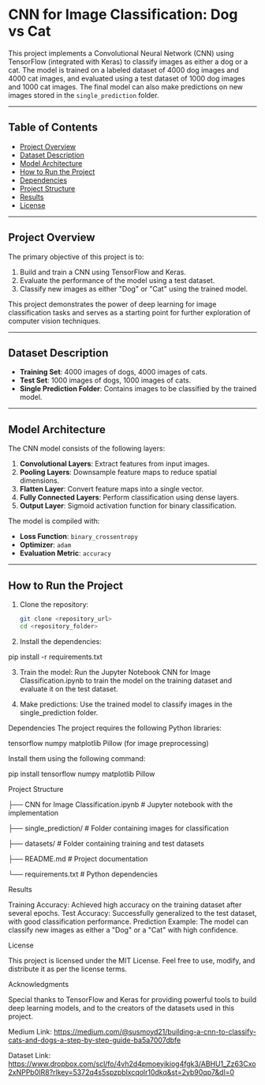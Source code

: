 # CNN for Image Classification: Dog vs Cat

This project implements a Convolutional Neural Network (CNN) using TensorFlow (integrated with Keras) to classify images as either a dog or a cat. The model is trained on a labeled dataset of 4000 dog images and 4000 cat images, and evaluated using a test dataset of 1000 dog images and 1000 cat images. The final model can also make predictions on new images stored in the `single_prediction` folder.

---

## Table of Contents
- [Project Overview](#project-overview)
- [Dataset Description](#dataset-description)
- [Model Architecture](#model-architecture)
- [How to Run the Project](#how-to-run-the-project)
- [Dependencies](#dependencies)
- [Project Structure](#project-structure)
- [Results](#results)
- [License](#license)

---

## Project Overview
The primary objective of this project is to:
1. Build and train a CNN using TensorFlow and Keras.
2. Evaluate the performance of the model using a test dataset.
3. Classify new images as either "Dog" or "Cat" using the trained model.

This project demonstrates the power of deep learning for image classification tasks and serves as a starting point for further exploration of computer vision techniques.

---

## Dataset Description
- **Training Set**: 4000 images of dogs, 4000 images of cats.
- **Test Set**: 1000 images of dogs, 1000 images of cats.
- **Single Prediction Folder**: Contains images to be classified by the trained model.

---

## Model Architecture
The CNN model consists of the following layers:
1. **Convolutional Layers**: Extract features from input images.
2. **Pooling Layers**: Downsample feature maps to reduce spatial dimensions.
3. **Flatten Layer**: Convert feature maps into a single vector.
4. **Fully Connected Layers**: Perform classification using dense layers.
5. **Output Layer**: Sigmoid activation function for binary classification.

The model is compiled with:
- **Loss Function**: `binary_crossentropy`
- **Optimizer**: `adam`
- **Evaluation Metric**: `accuracy`

---

## How to Run the Project
1. Clone the repository:
   ```bash
   git clone <repository_url>
   cd <repository_folder>

2. Install the dependencies:

pip install -r requirements.txt

3. Train the model: Run the Jupyter Notebook CNN for Image Classification.ipynb to train the model on the training dataset and evaluate it on the test dataset.

4. Make predictions: Use the trained model to classify images in the single_prediction folder.

Dependencies
The project requires the following Python libraries:

tensorflow
numpy
matplotlib
Pillow (for image preprocessing)

Install them using the following command:

pip install tensorflow numpy matplotlib Pillow

Project Structure

├── CNN for Image Classification.ipynb  # Jupyter notebook with the implementation

├── single_prediction/                  # Folder containing images for classification

├── datasets/                           # Folder containing training and test datasets

├── README.md                           # Project documentation

└── requirements.txt                    # Python dependencies

Results

Training Accuracy: Achieved high accuracy on the training dataset after several epochs.
Test Accuracy: Successfully generalized to the test dataset, with good classification performance.
Prediction Example: The model can classify new images as either a "Dog" or a "Cat" with high confidence.

License

This project is licensed under the MIT License. Feel free to use, modify, and distribute it as per the license terms.

Acknowledgments

Special thanks to TensorFlow and Keras for providing powerful tools to build deep learning models, and to the creators of the datasets used in this project.

Medium Link: https://medium.com/@susmoyd21/building-a-cnn-to-classify-cats-and-dogs-a-step-by-step-guide-ba5a7007dbfe

Dataset Link: https://www.dropbox.com/scl/fo/4vh2d4pmoeyikiog4fgk3/ABHU1_Zz63Cxo2xNPPb0IR8?rlkey=5372q4s5spzpblxcqolr10dkq&st=2yb90qp7&dl=0
